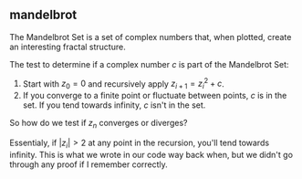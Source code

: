 ## mandelbrot

The Mandelbrot Set is a set of complex numbers that, when plotted, create an interesting fractal structure.

The test to determine if a complex number $c$ is part of the Mandelbrot Set:

1. Start with $z_0=0$ and recursively apply $z_{i + 1}=z_i^2+c$. 
2. If you converge to a finite point or fluctuate between points, $c$ is in the set. If you tend towards infinity, $c$ isn't in the set.

So how do we test if $z_n$ converges or diverges?

Essentialy, if $|z_i| >2$ at any point in the recursion, you'll tend towards infinity. This is what we wrote in our code way back when, but we didn't go through any proof if I remember correctly.

